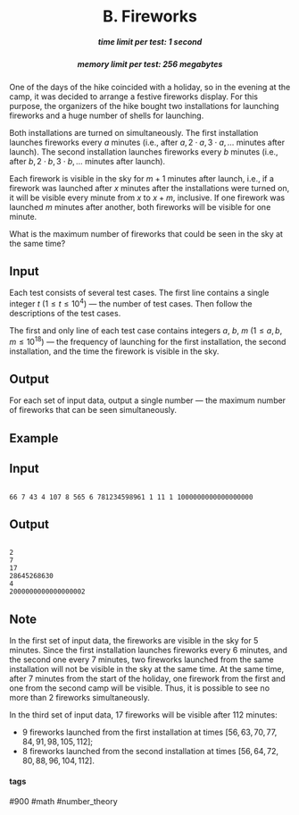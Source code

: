 <h1 style='text-align: center;'> B. Fireworks</h1>

<h5 style='text-align: center;'>time limit per test: 1 second</h5>
<h5 style='text-align: center;'>memory limit per test: 256 megabytes</h5>

One of the days of the hike coincided with a holiday, so in the evening at the camp, it was decided to arrange a festive fireworks display. For this purpose, the organizers of the hike bought two installations for launching fireworks and a huge number of shells for launching.

Both installations are turned on simultaneously. The first installation launches fireworks every $a$ minutes (i.e., after $a, 2 \cdot a, 3 \cdot a, \dots$ minutes after launch). The second installation launches fireworks every $b$ minutes (i.e., after $b, 2 \cdot b, 3 \cdot b, \dots$ minutes after launch).

Each firework is visible in the sky for $m + 1$ minutes after launch, i.e., if a firework was launched after $x$ minutes after the installations were turned on, it will be visible every minute from $x$ to $x + m$, inclusive. If one firework was launched $m$ minutes after another, both fireworks will be visible for one minute.

What is the maximum number of fireworks that could be seen in the sky at the same time?

## Input

Each test consists of several test cases. The first line contains a single integer $t$ ($1 \le t \le 10^4$) — the number of test cases. Then follow the descriptions of the test cases.

The first and only line of each test case contains integers $a$, $b$, $m$ ($1 \le a, b, m \le 10^{18}$) — the frequency of launching for the first installation, the second installation, and the time the firework is visible in the sky.

## Output

For each set of input data, output a single number — the maximum number of fireworks that can be seen simultaneously.

## Example

## Input


```

66 7 43 4 107 8 565 6 781234598961 1 11 1 1000000000000000000
```
## Output


```

2
7
17
28645268630
4
2000000000000000002

```
## Note

In the first set of input data, the fireworks are visible in the sky for $5$ minutes. Since the first installation launches fireworks every $6$ minutes, and the second one every $7$ minutes, two fireworks launched from the same installation will not be visible in the sky at the same time. At the same time, after $7$ minutes from the start of the holiday, one firework from the first and one from the second camp will be visible. Thus, it is possible to see no more than $2$ fireworks simultaneously.

In the third set of input data, $17$ fireworks will be visible after $112$ minutes: 

* $9$ fireworks launched from the first installation at times [$56, 63, 70, 77, 84, 91, 98, 105, 112$];
* $8$ fireworks launched from the second installation at times [$56, 64, 72, 80, 88, 96, 104, 112$].


#### tags 

#900 #math #number_theory 
